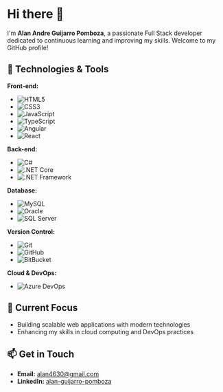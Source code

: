 # Hi there 👋

I'm **Alan Andre Guijarro Pomboza**, a passionate Full Stack developer dedicated to continuous learning and improving my skills. Welcome to my GitHub profile!

## 🚀 Technologies & Tools

**Front-end:**
- ![HTML5](https://img.shields.io/badge/-HTML5-E34F26?logo=html5&logoColor=white)
- ![CSS3](https://img.shields.io/badge/-CSS3-1572B6?logo=css3&logoColor=white)
- ![JavaScript](https://img.shields.io/badge/-JavaScript-F7DF1E?logo=javascript&logoColor=black)
- ![TypeScript](https://img.shields.io/badge/-TypeScript-3178C6?logo=typescript&logoColor=white)
- ![Angular](https://img.shields.io/badge/-Angular-DD0031?logo=angular&logoColor=white)
- ![React](https://img.shields.io/badge/-React-61DAFB?logo=react&logoColor=black)

**Back-end:**
- ![C#](https://img.shields.io/badge/-C%23-239120?logo=c-sharp&logoColor=white)
- ![.NET Core](https://img.shields.io/badge/-NET_Core-512BD4?logo=dotnet&logoColor=white)
- ![.NET Framework](https://img.shields.io/badge/-NET_Framework-9B4F96?logo=dotnet&logoColor=white)

**Database:**
- ![MySQL](https://img.shields.io/badge/-MySQL-4479A1?logo=mysql&logoColor=white)
- ![Oracle](https://img.shields.io/badge/-Oracle-F80000?logo=oracle&logoColor=white)
- ![SQL Server](https://img.shields.io/badge/-SQL_Server-CC2927?logo=microsoft-sql-server&logoColor=white)

**Version Control:**
- ![Git](https://img.shields.io/badge/-Git-F05032?logo=git&logoColor=white)
- ![GitHub](https://img.shields.io/badge/-GitHub-181717?logo=github&logoColor=white)
- ![BitBucket](https://img.shields.io/badge/-Bitbucket-0052CC?logo=bitbucket&logoColor=white)

**Cloud & DevOps:**
- ![Azure DevOps](https://img.shields.io/badge/-Azure_DevOps-0083D1?logo=azuredevops&logoColor=white)

## 🔭 Current Focus

- Building scalable web applications with modern technologies
- Enhancing my skills in cloud computing and DevOps practices

## 📫 Get in Touch

- **Email:** [alan4630@gmail.com](mailto:alan4630@gmail.com)
- **LinkedIn:** [alan-guijarro-pomboza](https://www.linkedin.com/in/alan-guijarro-pomboza)
